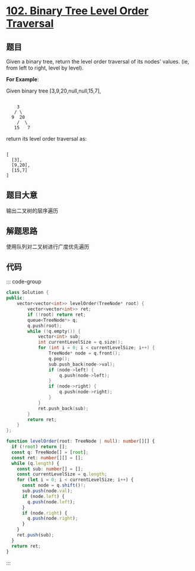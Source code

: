 # [102. Binary Tree Level Order Traversal](https://leetcode.com/problems/binary-tree-level-order-traversal/)

## 题目


Given a binary tree, return the level order traversal of its nodes' values. (ie, from left to right, level by level).

**For Example**:

Given binary tree [3,9,20,null,null,15,7],

```

    3
   / \
  9  20
    /  \
   15   7

```

return its level order traversal as:

```

[
  [3],
  [9,20],
  [15,7]
]

```
 
## 题目大意

输出二叉树的层序遍历

## 解题思路

使用队列对二叉树进行广度优先遍历

## 代码

::: code-group
```cpp [c++]
class Solution {
public:
    vector<vector<int>> levelOrder(TreeNode* root) {
        vector<vector<int>> ret;
        if (!root) return ret;
        queue<TreeNode*> q;
        q.push(root);
        while (!q.empty()) {
            vector<int> sub;
            int currentLevelSize = q.size();
            for (int i = 0; i < currentLevelSize; i++) {
                TreeNode* node = q.front();
                q.pop();
                sub.push_back(node->val);
                if (node->left) {
                    q.push(node->left);
                }
                if (node->right) {
                    q.push(node->right);
                }
            }
            ret.push_back(sub);
        }
        return ret;
    }
};
```

```ts
function levelOrder(root: TreeNode | null): number[][] {
  if (!root) return [];
  const q: TreeNode[] = [root];
  const ret: number[][] = [];
  while (q.length) {
    const sub: number[] = [];
    const currentLevelSize = q.length;
    for (let i = 0; i < currentLevelSize; i++) {
      const node = q.shift()!;
      sub.push(node.val);
      if (node.left) {
        q.push(node.left);
      }
      if (node.right) {
        q.push(node.right);
      }
    }
    ret.push(sub);
  }
  return ret;
}
```

:::